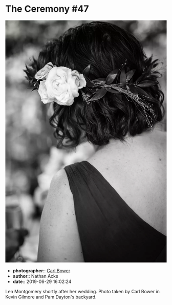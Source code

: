 # The Ceremony \#47

![Len Montgomery shortly after her wedding](assets/2019-06-29-set-1-the-ceremony-47.webp)

* **photographer**:: [Carl Bower](https://carlbowerphotos.com)  
* **author**:: Nathan Acks  
* **date**:: 2019-06-29 16:02:24

Len Montgomery shortly after her wedding. Photo taken by Carl Bower in Kevin Gilmore and Pam Dayton's backyard.
